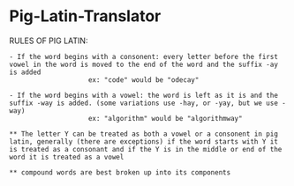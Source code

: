 # Pig-Latin-Translator

RULES OF PIG LATIN:

	- If the word begins with a consonent: every letter before the first vowel in the word is moved to the end of the word and the suffix -ay is added
						ex: "code" would be "odecay"
	
	- If the word begins with a vowel: the word is left as it is and the suffix -way is added. (some variations use -hay, or -yay, but we use -way)
						ex: "algorithm" would be "algorithmway" 
	
	** The letter Y can be treated as both a vowel or a consonent in pig latin, generally (there are exceptions) if the word starts with Y it is treated as a consonant and if the Y is in the middle or end of the word it is treated as a vowel
	
	** compound words are best broken up into its components 
